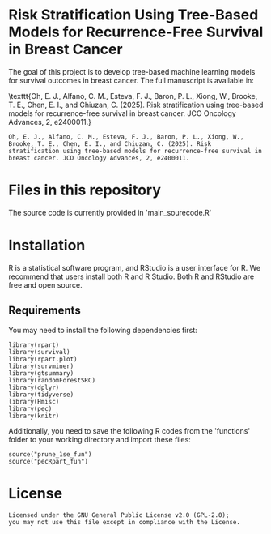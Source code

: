 # Risk Stratification Using Tree-Based Models for Recurrence-Free Survival in Breast Cancer
The goal of this project is to develop tree-based machine learning models for survival outcomes in breast cancer. The full manuscript is available in:

\texttt{Oh, E. J., Alfano, C. M., Esteva, F. J., Baron, P. L., Xiong, W., Brooke, T. E., Chen, E. I., and Chiuzan, C. (2025). Risk stratification using tree-based models for recurrence-free survival in breast cancer. JCO Oncology Advances, 2, e2400011.}

```{r}
Oh, E. J., Alfano, C. M., Esteva, F. J., Baron, P. L., Xiong, W., Brooke, T. E., Chen, E. I., and Chiuzan, C. (2025). Risk stratification using tree-based models for recurrence-free survival in breast cancer. JCO Oncology Advances, 2, e2400011.
```

# Files in this repository
The source code is currently provided in 'main_sourecode.R'

# Installation
R is a statistical software program, and RStudio is a user interface for R. We recommend that users install both R and R Studio. Both R and RStudio are free and open source.

## Requirements
You may need to install the following dependencies first:
```{r}
library(rpart)
library(survival)
library(rpart.plot)
library(survminer)
library(gtsummary)
library(randomForestSRC)
library(dplyr)
library(tidyverse)
library(Hmisc)
library(pec)
library(knitr)
```

Additionally, you need to save the following R codes from the 'functions' folder to your working directory and import these files:
```{r}
source("prune_1se_fun")
source("pecRpart_fun")
```

# License
```{r}
Licensed under the GNU General Public License v2.0 (GPL-2.0);
you may not use this file except in compliance with the License.
```
